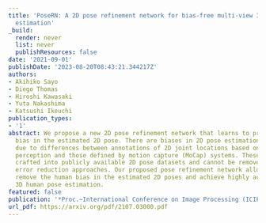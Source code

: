 ```yaml
---
title: 'PoseRN: A 2D pose refinement network for bias-free multi-view 3D human pose
  estimation'
_build:
  render: never
  list: never
  publishResources: false
date: '2021-09-01'
publishDate: '2023-08-20T08:43:21.344217Z'
authors:
- Akihiko Sayo
- Diego Thomas
- Hiroshi Kawasaki
- Yuta Nakashima
- Katsushi Ikeuchi
publication_types:
- '1'
abstract: We propose a new 2D pose refinement network that learns to predict the human
  bias in the estimated 2D pose. There are biases in 2D pose estimations that are
  due to differences between annotations of 2D joint locations based on annotators'
  perception and those defined by motion capture (MoCap) systems. These biases are
  crafted into publicly available 2D pose datasets and cannot be removed with existing
  error reduction approaches. Our proposed pose refinement network allows us to efficiently
  remove the human bias in the estimated 2D poses and achieve highly accurate multi-view
  3D human pose estimation.
featured: false
publication: '*Proc.~International Conference on Image Processing (ICIP)*'
url_pdf: https://arxiv.org/pdf/2107.03000.pdf
---
```



